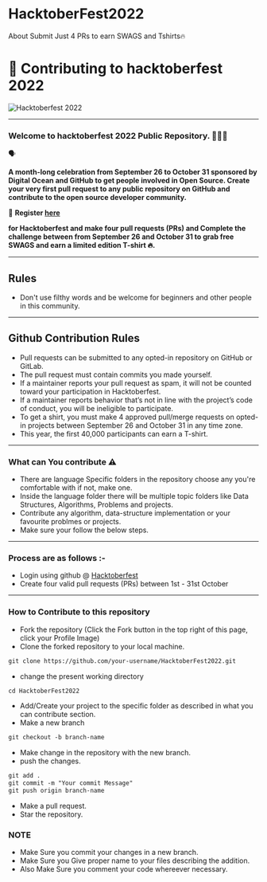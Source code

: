 # HacktoberFest2022
About Submit Just 4 PRs to earn SWAGS and Tshirts🔥


# 🌱 Contributing to hacktoberfest 2022

![Hacktoberfest 2022](static/logo.png)

---

### Welcome to hacktoberfest 2022 Public Repository. 👨🏻‍💻

🗣 **<p>A month-long celebration from September 26 to October 31 sponsored by Digital Ocean and GitHub to get people involved in Open Source. Create your very first pull request to any public repository on GitHub and contribute to the open source developer community.**

📢 **Register [here](https://hacktoberfest.digitalocean.com/) </p> for Hacktoberfest and make four pull requests (PRs) and Complete the challenge between from September 26 and October 31 to grab free SWAGS and earn a limited edition T-shirt 🔥.**

---

## Rules

- Don't use filthy words and be welcome for beginners and other people in this community.

---

## Github Contribution Rules
- Pull requests can be submitted to any opted-in repository on GitHub or GitLab.
- The pull request must contain commits you made yourself.
- If a maintainer reports your pull request as spam, it will not be counted toward your participation in Hacktoberfest.
- If a maintainer reports behavior that’s not in line with the project’s code of conduct, you will be ineligible to participate.
- To get a shirt, you must make 4 approved pull/merge requests on opted-in projects between September 26 and October 31 in any time zone.
- This year, the first 40,000 participants can earn a T-shirt.

---

### What can You contribute ⚠️

- There are language Specific folders in the repository choose any you're comfortable with if not, make one.
- Inside the language folder there will be multiple topic folders like Data Structures, Algorithms, Problems and projects.
- Contribute any algorithm, data-structure implementation or your favourite problmes or projects.
- Make sure your follow the below steps.

---

### Process are as follows :-

- Login using github @ [Hacktoberfest](https://hacktoberfest.digitalocean.com/)
- Create four valid pull requests (PRs) between 1st - 31st October

---

### How to Contribute to this repository

- Fork the repository (Click the Fork button in the top right of this page, click your Profile Image)
- Clone the forked repository to your local machine.

```markdown
git clone https://github.com/your-username/HacktoberFest2022.git
```

- change the present working directory

```markdown
cd HacktoberFest2022
```

- Add/Create your project to the specific folder as described in what you can contribute section.
- Make a new branch

```markdown
git checkout -b branch-name
```

- Make change in the repository with the new branch.
- push the changes.

```markdown
git add .
git commit -m "Your commit Message"
git push origin branch-name
```

- Make a pull request.
- Star the repository.

### NOTE

- Make Sure you commit your changes in a new branch.
- Make Sure you Give proper name to your files describing the addition.
- Also Make Sure you comment your code whereever necessary.

<!--       END OF README           END OF README         END OF README         END OF README          END OF README           END OF README           END OF README      -->
